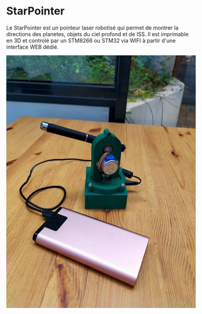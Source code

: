 StarPointer
===========

Le StarPointer est un pointeur laser robotisé qui permet de montrer la directions des planetes, objets du ciel profond et de ISS.
Il est imprimable en 3D et controlé par un STM8266 ou STM32 via WIFI à partir d'une interface WEB dédié.


![Star pointer](starpointer1.jpg)


